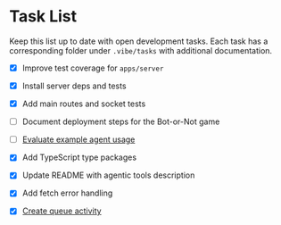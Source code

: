 # Task List

Keep this list up to date with open development tasks. Each task has a
corresponding folder under `.vibe/tasks` with additional documentation.

- [x] Improve test coverage for `apps/server`
- [x] Install server deps and tests
- [x] Add main routes and socket tests
- [ ] Document deployment steps for the Bot-or-Not game
- [ ] [Evaluate example agent usage](tasks/evaluate-example-agent)
- [x] Add TypeScript type packages
- [x] Update README with agentic tools description
- [x] Add fetch error handling
- [x] [Create queue activity](tasks/create-queue-activity)

